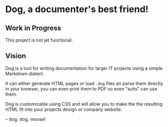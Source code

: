 # Dog, a documenter's best friend!

## Work in Progress

This project is not jet functional.

## Vision

Dog is a tool for writing documentation for larger IT projects using a
simple Markdown dialect.

It can either generate HTML pages or load `.dog` files an parse them directly
in your browser, you can even print them to PDF so even "suits" can use them.

Dog is customizable using CSS and will allow you to make the the resulting
HTML fit into your projects design or company website.

– dog, dog, moose!
